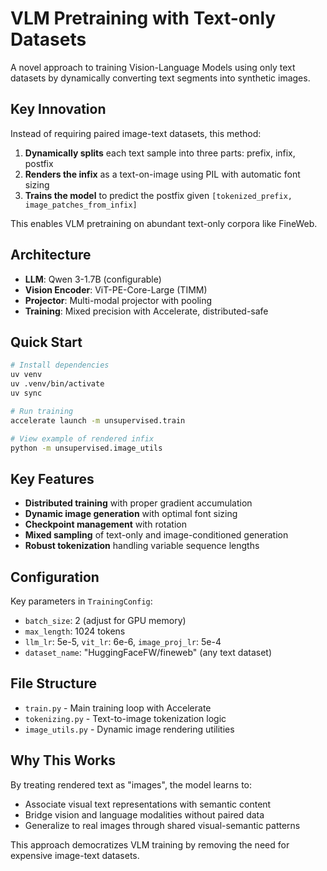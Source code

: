 # VLM Pretraining with Text-only Datasets

A novel approach to training Vision-Language Models using only text datasets by dynamically converting text segments into synthetic images.

## Key Innovation

Instead of requiring paired image-text datasets, this method:

1. **Dynamically splits** each text sample into three parts: prefix, infix, postfix
2. **Renders the infix** as a text-on-image using PIL with automatic font sizing
3. **Trains the model** to predict the postfix given `[tokenized_prefix, image_patches_from_infix]`

This enables VLM pretraining on abundant text-only corpora like FineWeb.

## Architecture

- **LLM**: Qwen 3-1.7B (configurable)
- **Vision Encoder**: ViT-PE-Core-Large (TIMM)
- **Projector**: Multi-modal projector with pooling
- **Training**: Mixed precision with Accelerate, distributed-safe

## Quick Start

```bash
# Install dependencies
uv venv
uv .venv/bin/activate
uv sync

# Run training
accelerate launch -m unsupervised.train

# View example of rendered infix
python -m unsupervised.image_utils
```

## Key Features

- **Distributed training** with proper gradient accumulation
- **Dynamic image generation** with optimal font sizing
- **Checkpoint management** with rotation
- **Mixed sampling** of text-only and image-conditioned generation
- **Robust tokenization** handling variable sequence lengths

## Configuration

Key parameters in `TrainingConfig`:
- `batch_size`: 2 (adjust for GPU memory)
- `max_length`: 1024 tokens
- `llm_lr`: 5e-5, `vit_lr`: 6e-6, `image_proj_lr`: 5e-4
- `dataset_name`: "HuggingFaceFW/fineweb" (any text dataset)

## File Structure

- `train.py` - Main training loop with Accelerate
- `tokenizing.py` - Text-to-image tokenization logic  
- `image_utils.py` - Dynamic image rendering utilities

## Why This Works

By treating rendered text as "images", the model learns to:
- Associate visual text representations with semantic content
- Bridge vision and language modalities without paired data
- Generalize to real images through shared visual-semantic patterns

This approach democratizes VLM training by removing the need for expensive image-text datasets.
